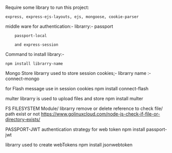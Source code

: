 Require some library to run this project:

    express, express-ejs-layouts, ejs, mongoose, cookie-parser


middle ware for authentication:- 
librarry:-
    passport

        passport-local 

        and express-session

Command to install library:-

    npm install librarry-name

Mongo Store librarry used to store session cookies;-
    librarry name :- 
        connect-mongo

for Flash message use in session cookies
    npm install connect-flash

multer librarry is used to upload files and store 
    npm install multer  



FS FILESYSTEM Module/ librarry remove or delete reference to check file/ path exist or not
https://www.golinuxcloud.com/node-js-check-if-file-or-directory-exists/


PASSPORT-JWT authentication strategy for web token
 npm install passport-jwt

librarry used to create webTokens 
 npm install jsonwebtoken



